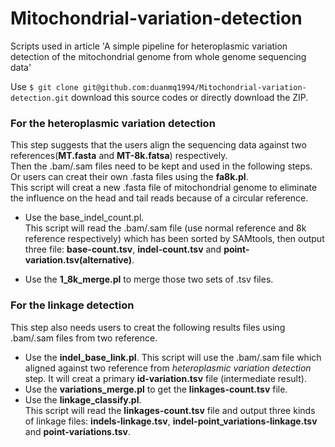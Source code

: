 # Mitochondrial-variation-detection
Scripts used in article 'A simple pipeline for heteroplasmic variation detection of the mitochondrial genome from whole genome sequencing data'

Use `$ git clone git@github.com:duanmq1994/Mitochondrial-variation-detection.git` download this source codes or directly download the ZIP.
     

### For the heteroplasmic variation detection
This step suggests that the users align the sequencing data against two references(**MT.fasta** and **MT-8k.fatsa**) respectively.     
Then the .bam/.sam files need to be kept and used in the following steps.     
Or users can creat their own .fasta files using the **fa8k.pl**.      
This script will creat a new .fasta file of mitochondrial genome to eliminate the influence on the head and tail reads because of a circular reference.      

- Use the base_indel_count.pl.      
This script will read the .bam/.sam file (use normal reference and 8k reference respectively) which has been sorted by SAMtools, then output three file: **base-count.tsv**, **indel-count.tsv** and **point-variation.tsv(alternative)**.

- Use the **1_8k_merge.pl** to merge those two sets of .tsv files.


### For the linkage detection     
This step also needs users to creat the following results files using .bam/.sam files from two reference.

- Use the **indel_base_link.pl**.
This script will use the .bam/.sam file which aligned against two reference from *heteroplasmic variation detection* step. It will creat a primary **id-variation.tsv** file (intermediate result).     
- Use the **variations_merge.pl** to get the **linkages-count.tsv** file.      
- Use the **linkage_classify.pl**.    
This script will read the **linkages-count.tsv** file and output three kinds of linkage files: **indels-linkage.tsv**, **indel-point_variations-linkage.tsv** and **point-variations.tsv**.
